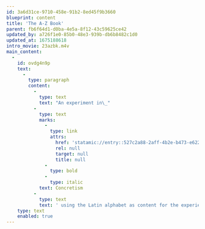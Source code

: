 ```yaml
---
id: 3a6d31ce-9710-458e-91b2-8ed45f9b3660
blueprint: content
title: 'The A-Z Book'
parent: fb6f64d1-d0ba-4e5a-8f12-43c59625ce42
updated_by: a726f1e0-85b0-48e3-939b-db6b8482c1d0
updated_at: 1675188618
intro_movie: 23azbk.m4v
main_content:
  -
    id: ovdg4n9p
    text:
      -
        type: paragraph
        content:
          -
            type: text
            text: "An experiment in\_"
          -
            type: text
            marks:
              -
                type: link
                attrs:
                  href: 'statamic://entry::527c2a88-2aff-4b2e-b473-e622795b84d3'
                  rel: null
                  target: null
                  title: null
              -
                type: bold
              -
                type: italic
            text: Concretism
          -
            type: text
            text: ' using the Latin alphabet as content for the experience of the bookwork. Letters, partly printed or constituted in relations to other parts, reveal themselves in the concrete experience from turning pages and page fragments.'
    type: text
    enabled: true
---
```

